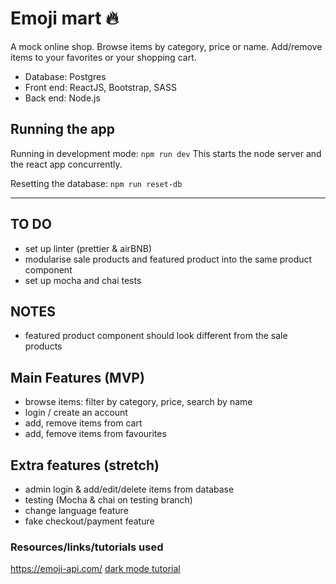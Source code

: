 # Emoji mart 🔥

A mock online shop. Browse items by category, price or name. Add/remove items to your favorites or your shopping cart. 

- Database: Postgres
- Front end: ReactJS, Bootstrap, SASS
- Back end: Node.js

## Running the app

Running in development mode: `npm run dev`
This starts the node server and the react app concurrently.

Resetting the database: `npm run reset-db`

-----
## TO DO
- set up linter (prettier & airBNB)
- modularise sale products and featured product into the same product component
- set up mocha and chai tests

## NOTES 
- featured product component should look different from the sale products

## Main Features (MVP)
- browse items: filter by category, price, search by name
- login / create an account
- add, remove items from cart
- add, femove items from favourites


## Extra features (stretch)
- admin login & add/edit/delete items from database
- testing (Mocha & chai on testing branch)
- change language feature
- fake checkout/payment feature

### Resources/links/tutorials used

https://emoji-api.com/
[dark mode tutorial](https://css-tricks.com/a-dark-mode-toggle-with-react-and-themeprovider/)
